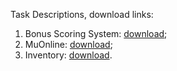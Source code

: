 Task Descriptions, download links:
1. Bonus Scoring System: [download](https://judge.softuni.org/Contests/Practice/DownloadResource/17740);
2. MuOnline: [download](https://judge.softuni.org/Contests/Practice/DownloadResource/16479);
3. Inventory: [download](https://judge.softuni.org/Contests/Practice/DownloadResource/16480).